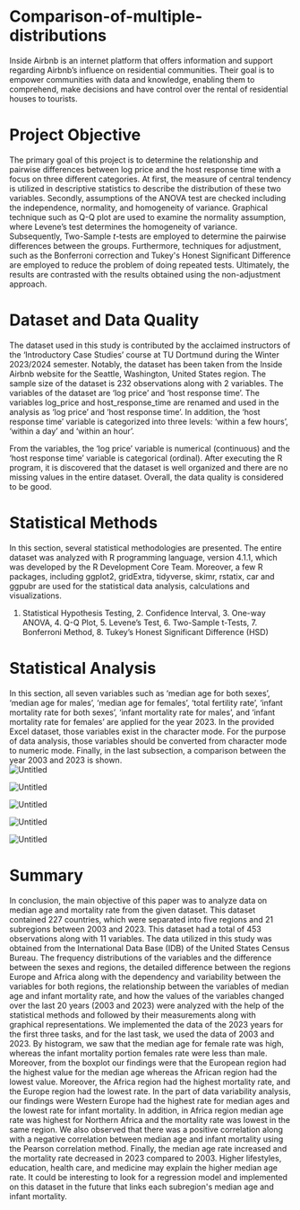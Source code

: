 # Comparison-of-multiple-distributions
Inside Airbnb is an internet platform that offers information and support regarding Airbnb’s influence on residential communities. Their goal is to empower communities with data and knowledge, enabling them to comprehend, make decisions and have control over the rental of residential houses to tourists.

# Project Objective
The primary goal of this project is to determine the relationship and pairwise differences between log price and the host response time with a focus on three different categories. At first, the measure of central tendency is utilized in descriptive statistics to describe the distribution of these two variables. Secondly, assumptions of the ANOVA test are checked including the independence, normality, and homogeneity of variance. Graphical technique such as Q-Q plot are used to examine the normality assumption, where Levene’s test determines the homogeneity of variance. Subsequently, Two-Sample $t$-tests are employed to determine the pairwise differences between the groups. Furthermore, techniques for adjustment, such as the Bonferroni correction and Tukey's Honest Significant Difference are employed to reduce the problem of doing repeated tests. Ultimately, the results are contrasted with the results obtained using the non-adjustment approach.

# Dataset and Data Quality
The dataset used in this study is contributed by the acclaimed instructors of the ‘Introductory Case Studies’ course at TU Dortmund during the Winter 2023/2024 semester. Notably, the dataset has been taken from the Inside Airbnb website for the Seattle, Washington, United States region. The sample size of the dataset is 232 observations along with 2 variables. The variables of the dataset are ‘log price’ and ‘host response time’. The variables log_price and host_response_time are renamed and used in the analysis as ‘log price’ and ‘host response time’. In addition, the ‘host response time’ variable is categorized into three levels: ‘within a few hours’, ‘within a day’ and ‘within an hour’. 

From the variables, the ‘log price’ variable is numerical (continuous) and the ‘host response time’ variable is categorical (ordinal). After executing the R program, it is discovered that the dataset is well organized and there are no missing values in the entire dataset. Overall, the data quality is considered to be good.

# Statistical Methods
In this section, several statistical methodologies are presented. The entire dataset was analyzed with R programming language, version 4.1.1, which was developed by the R Development Core Team. Moreover, a few R packages, including ggplot2, gridExtra, tidyverse, skimr, rstatix, car and ggpubr are used for the statistical data analysis, calculations and visualizations.
1.  Statistical Hypothesis Testing, 2. Confidence Interval, 3. One-way ANOVA, 4. Q-Q Plot, 5. Levene’s Test, 6. Two-Sample t-Tests, 7. Bonferroni Method, 8. Tukey’s Honest Significant Difference (HSD)

# Statistical Analysis
In this section, all seven variables such as ‘median age for both sexes’, ‘median age for males’, ‘median age for females’, ‘total fertility rate’, ‘infant mortality rate for both sexes’, ‘infant mortality rate for males’, and ‘infant mortality rate for females’ are applied for the year 2023. In the provided Excel dataset, those variables exist in the character mode. For the purpose of data analysis, those variables should be converted from character mode to numeric mode. Finally, in the last subsection, a comparison between the year 2003 and 2023 is shown.  
![Untitled](https://github.com/jishan900/Descriptive-analysis-of-demographic-data-using-the-U.S.-Census-Bureau-dataset/assets/32738421/4490aa64-d34b-4764-9560-c0654500f0b0)

![Untitled](https://github.com/jishan900/Descriptive-analysis-of-demographic-data-using-the-U.S.-Census-Bureau-dataset/assets/32738421/742523bf-ab32-4df7-a3b0-4c5d7911479b)

![Untitled](https://github.com/jishan900/Descriptive-analysis-of-demographic-data-using-the-U.S.-Census-Bureau-dataset/assets/32738421/ff8ba8e1-ac6b-49ac-9665-aebd70eb724c)

![Untitled](https://github.com/jishan900/Descriptive-analysis-of-demographic-data-using-the-U.S.-Census-Bureau-dataset/assets/32738421/8b49e25d-e824-4329-8161-44957df66663)

![Untitled](https://github.com/jishan900/Descriptive-analysis-of-demographic-data-using-the-U.S.-Census-Bureau-dataset/assets/32738421/48aa4675-0e7a-4f03-ab49-3b0d4924ecfb)

# Summary 
In conclusion, the main objective of this paper was to analyze data on median age and mortality rate from the given dataset. This dataset contained 227 countries, which were separated into five regions and 21 subregions between 2003 and 2023. This dataset had a total of 453 observations along with 11 variables. The data utilized in this study was obtained from the International Data Base (IDB) of the United States Census Bureau. The frequency distributions of the variables and the difference between the sexes and regions, the detailed difference between the regions Europe and Africa along with the dependency and variability between the variables for both regions, the relationship between the variables of median age and infant mortality rate, and how the values of the variables changed over the last 20 years (2003 and 2023) were analyzed with the help of the statistical methods and followed by their measurements along with graphical representations. We implemented the data of the 2023 years for the first three tasks, and for the last task, we used the data of 2003 and 2023. By histogram, we saw that the median age for female rate was high, whereas the infant mortality portion females rate were less than male. Moreover, from the boxplot our findings were that the European region had the highest value for the median age whereas the African region had the lowest value. Moreover, the Africa region had the highest mortality rate, and the Europe region had the lowest rate. In the part of data variability analysis, our findings were Western Europe had the highest rate for median ages and the lowest rate for infant mortality. In addition, in Africa region median age rate was highest for Northern Africa and the mortality rate was lowest in the same region. We also observed that there was a positive correlation along with a negative correlation between median age and infant mortality using the Pearson correlation method. Finally, the median age rate increased and the mortality rate decreased in 2023 compared to 2003. Higher lifestyles, education, health care, and medicine may explain the higher median age rate. It could be interesting to look for a regression model and implemented on this dataset in the future that links each subregion's median age and infant mortality.
